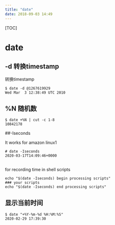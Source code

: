 ```yaml
---
title: "date"
date: 2018-09-03 14:49
---
```


[TOC]

# date 



## -d  转换timestamp 

转换timestamp 

```
$ date -d @1267619929
Wed Mar  3 12:38:49 UTC 2010
```



## %N 随机数

```
$ date +%N | cut -c 1-8
10842178
```



##-Iseconds

It works for amazon linux1 

```
# date -Iseconds
2020-03-17T14:09:46+0000
```

## 

for recording time in  shell scripts

```
echo "$(date -Iseconds) begin processing scripts" 
### your scripts
echo "$(date -Iseconds) end processing scripts" 
```





## 显示当前时间

```
$ date "+%Y-%m-%d %H:%M:%S"
2020-02-29 17:39:30
```


